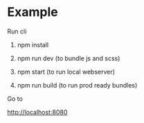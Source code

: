 # Example

Run cli

1. npm install

2. npm run dev (to bundle js and scss)

3. npm start (to run local webserver)

4. npm run build (to run prod ready bundles)


Go to

[http://localhost:8080](http://localhost:8080)

